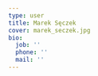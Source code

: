 ```yaml
---
type: user
title: Marek Sęczek
cover: marek_seczek.jpg
bio:
  job: ''
  phone: ''
  mail: ''
---
```

